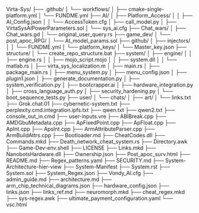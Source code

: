 Virta-Sys/
├── .github/
│   └── workflows/
│       ├── cmake-single-platform.yml
│       └── FUNDME.yml
├── AI/
│   ├── Platform_Access/
│   │   ├── AI_Config.json
│   │   └── AccessToken.cfg
│   ├── call_model.py
│   ├── VirtaSysAIPowerParameters.sol
│   └── sys_ai.cfg
├── Chat_wars/
│   ├── Chat_wars.gd
│   └── original_user_query.rs
├── game_dev/
│   └── post_apoc_RPG/
│       └── AI_model_params.sol
├── github/
│   ├── injectors/
│   │   └── FUNDME.yml
│   └── platform_keys/
│       └── Master_key.json
├── structure/
│   └── create_repo_structure.bat
├── system/
│   ├── engine/
│   │   ├── engine.rs
│   │   ├── mojo_script.mojo
│   │   ├── system.dll
│   │   └── matlab.rs
│   ├── virta_sys_localization.m
│   ├── main.rs
│   ├── package_main.rs
│   ├── menu_system.py
│   ├── menu_config.json
│   ├── plugin1.json
│   ├── generate_documentation.py
│   ├── system_verification.py
│   ├── bootcrapper.ai
│   ├── hardware_integration.py
│   ├── cross_language_auth.py
│   ├── security_hardening.py
│   └── boot_sequence_tests.py
├── user/
│   └── chats/
│       ├── art/
│       └── links.txt
├── Grok.chat.01
├── cybernetic-system.txt
├── perplexity.cmd.integration.ipfs.txt
├── qwen.txt
├── qwen2.txt
├── console_out_in.cmd
├── user-inputs.vre
├── ABIBreak.cpp
├── AMDGbuMetadata.cpp
├── ApFixedPoint.cpp
├── ApFloat.cpp
├── ApInt.cpp
├── ApsInt.cpp
├── ArmAttributeParser.cpp
├── ArmBuildAttrs.cpp
├── Bootloader.md
├── CheatCodes.dll
├── Commands.mkd
├── Death_network_cheat_system.rs
├── Directory.awk
├── Game-Dev-env.shell
├── LICENSE
├── Links.mkd
├── NanobotsHardware.dll
├── Ownership.json
├── Post_apoc_surv.html
├── README.md
├── Regex_patterns.yaml
├── SECURITY.md
├── System-Architecture-hier-view
├── System-Manifest
├── System.rst
├── System.sol
├── System_Regex.json
├── Vondy_AI.cfg
├── admin_guide.md
├── architecture.md
├── arm_chip_technical_diagrams.json
├── hardware_config.json
├── links.json
├── links_ref.md
├── neuromorph.mkd
├── cheat_regex.mkd
├── sys-regex.awk
├── ultimate_payment_configuration.yaml
└── vsc.html
